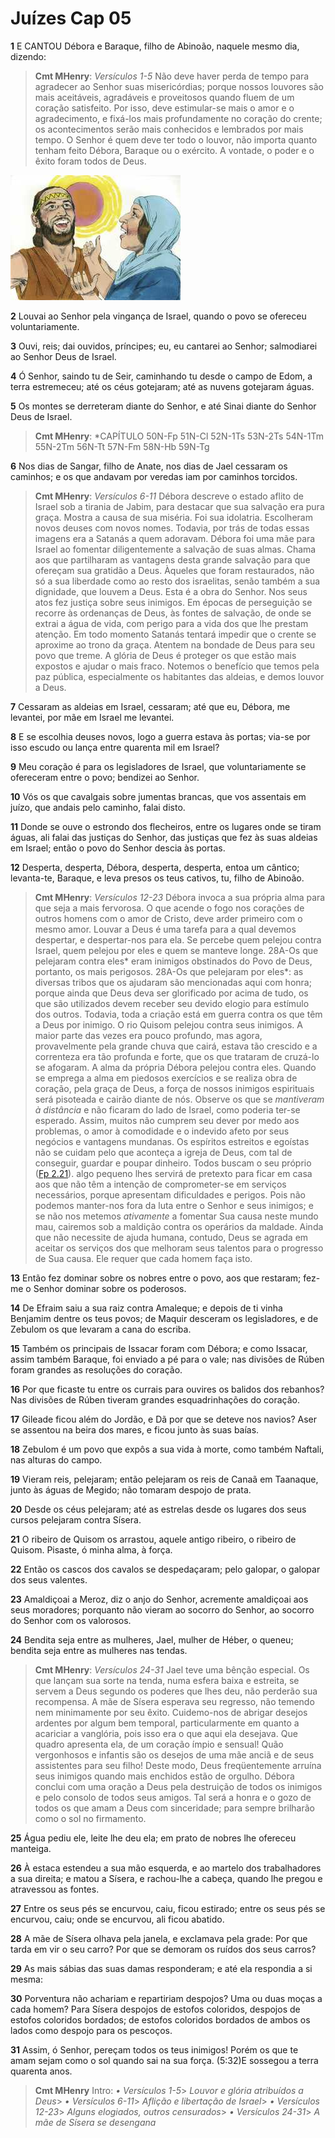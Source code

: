 # Juízes Cap 05

**1** 	E CANTOU Débora e Baraque, filho de Abinoão, naquele mesmo dia, dizendo:

> **Cmt MHenry**: *Versículos 1-5* Não deve haver perda de tempo para agradecer ao Senhor suas misericórdias; porque nossos louvores são mais aceitáveis, agradáveis e proveitosos quando fluem de um coração satisfeito. Por isso, deve estimular-se mais o amor e o agradecimento, e fixá-los mais profundamente no coração do crente; os acontecimentos serão mais conhecidos e lembrados por mais tempo. O Senhor é quem deve ter todo o louvor, não importa quanto tenham feito Débora, Baraque ou o exército. A vontade, o poder e o êxito foram todos de Deus.

![](../Images/SweetPublishing/7-5-1.jpg) 

**2** 	Louvai ao Senhor pela vingança de Israel, quando o povo se ofereceu voluntariamente.

**3** 	Ouvi, reis; dai ouvidos, príncipes; eu, eu cantarei ao Senhor; salmodiarei ao Senhor Deus de Israel.

**4** 	Ó Senhor, saindo tu de Seir, caminhando tu desde o campo de Edom, a terra estremeceu; até os céus gotejaram; até as nuvens gotejaram águas.

**5** 	Os montes se derreteram diante do Senhor, e até Sinai diante do Senhor Deus de Israel.

> **Cmt MHenry**: *CAPÍTULO 50N-Fp 51N-Cl 52N-1Ts 53N-2Ts 54N-1Tm 55N-2Tm 56N-Tt 57N-Fm 58N-Hb 59N-Tg

**6** 	Nos dias de Sangar, filho de Anate, nos dias de Jael cessaram os caminhos; e os que andavam por veredas iam por caminhos torcidos.

> **Cmt MHenry**: *Versículos 6-11* Débora descreve o estado aflito de Israel sob a tirania de Jabim, para destacar que sua salvação era pura graça. Mostra a causa de sua miséria. Foi sua idolatria. Escolheram novos deuses com novos nomes. Todavia, por trás de todas essas imagens era a Satanás a quem adoravam. Débora foi uma mãe para Israel ao fomentar diligentemente a salvação de suas almas. Chama aos que partilharam as vantagens desta grande salvação para que ofereçam sua gratidão a Deus. Àqueles que foram restaurados, não só a sua liberdade como ao resto dos israelitas, senão também a sua dignidade, que louvem a Deus. Esta é a obra do Senhor. Nos seus atos fez justiça sobre seus inimigos. Em épocas de perseguição se recorre às ordenanças de Deus, às fontes de salvação, de onde se extrai a água de vida, com perigo para a vida dos que lhe prestam atenção. Em todo momento Satanás tentará impedir que o crente se aproxime ao trono da graça. Atentem na bondade de Deus para seu povo que treme. A glória de Deus é proteger os que estão mais expostos e ajudar o mais fraco. Notemos o benefício que temos pela paz pública, especialmente os habitantes das aldeias, e demos louvor a Deus.

**7** 	Cessaram as aldeias em Israel, cessaram; até que eu, Débora, me levantei, por mãe em Israel me levantei.

**8** 	E se escolhia deuses novos, logo a guerra estava às portas; via-se por isso escudo ou lança entre quarenta mil em Israel?

**9** 	Meu coração é para os legisladores de Israel, que voluntariamente se ofereceram entre o povo; bendizei ao Senhor.

**10** 	Vós os que cavalgais sobre jumentas brancas, que vos assentais em juízo, que andais pelo caminho, falai disto.

**11** 	Donde se ouve o estrondo dos flecheiros, entre os lugares onde se tiram águas, ali falai das justiças do Senhor, das justiças que fez às suas aldeias em Israel; então o povo do Senhor descia às portas.

**12** 	Desperta, desperta, Débora, desperta, desperta, entoa um cântico; levanta-te, Baraque, e leva presos os teus cativos, tu, filho de Abinoão.

> **Cmt MHenry**: *Versículos 12-23* Débora invoca a sua própria alma para que seja a mais fervorosa. O que acende o fogo nos corações de outros homens com o amor de Cristo, deve arder primeiro com o mesmo amor. Louvar a Deus é uma tarefa para a qual devemos despertar, e despertar-nos para ela. Se percebe quem pelejou contra Israel, quem pelejou por eles e quem se manteve longe. 28A-Os que pelejaram contra eles* eram inimigos obstinados do Povo de Deus, portanto, os mais perigosos. 28A-Os que pelejaram por eles*: as diversas tribos que os ajudaram são mencionadas aqui com honra; porque ainda que Deus deva ser glorificado por acima de tudo, os que são utilizados devem receber seu devido elogio para estímulo dos outros. Todavia, toda a criação está em guerra contra os que têm a Deus por inimigo. O rio Quisom pelejou contra seus inimigos. A maior parte das vezes era pouco profundo, mas agora, provavelmente pela grande chuva que cairá, estava tão crescido e a correnteza era tão profunda e forte, que os que trataram de cruzá-lo se afogaram. A alma da própria Débora pelejou contra eles. Quando se emprega a alma em piedosos exercícios e se realiza obra de coração, pela graça de Deus, a força de nossos inimigos espirituais será pisoteada e cairão diante de nós. Observe os que se *mantiveram à distância* e não ficaram do lado de Israel, como poderia ter-se esperado. Assim, muitos não cumprem seu dever por medo aos problemas, o amor à comodidade e o indevido afeto por seus negócios e vantagens mundanas. Os espíritos estreitos e egoístas não se cuidam pelo que aconteça a igreja de Deus, com tal de conseguir, guardar e poupar dinheiro. Todos buscam o seu próprio ([Fp 2.21](../50N-Fp/02.md#21)). algo pequeno lhes servirá de pretexto para ficar em casa aos que não têm a intenção de comprometer-se em serviços necessários, porque apresentam dificuldades e perigos. Pois não podemos manter-nos fora da luta entre o Senhor e seus inimigos; e se não nos metemos *ativamente* a fomentar Sua causa neste mundo mau, cairemos sob a maldição contra os operários da maldade. Ainda que não necessite de ajuda humana, contudo, Deus se agrada em aceitar os serviços dos que melhoram seus talentos para o progresso de Sua causa. Ele requer que cada homem faça isto.

**13** 	Então fez dominar sobre os nobres entre o povo, aos que restaram; fez-me o Senhor dominar sobre os poderosos.

**14** 	De Efraim saiu a sua raiz contra Amaleque; e depois de ti vinha Benjamim dentre os teus povos; de Maquir desceram os legisladores, e de Zebulom os que levaram a cana do escriba.

**15** 	Também os principais de Issacar foram com Débora; e como Issacar, assim também Baraque, foi enviado a pé para o vale; nas divisões de Rúben foram grandes as resoluções do coração.

**16** 	Por que ficaste tu entre os currais para ouvires os balidos dos rebanhos? Nas divisões de Rúben tiveram grandes esquadrinhações do coração.

**17** 	Gileade ficou além do Jordão, e Dã por que se deteve nos navios? Aser se assentou na beira dos mares, e ficou junto às suas baías.

**18** 	Zebulom é um povo que expôs a sua vida à morte, como também Naftali, nas alturas do campo.

**19** 	Vieram reis, pelejaram; então pelejaram os reis de Canaã em Taanaque, junto às águas de Megido; não tomaram despojo de prata.

**20** 	Desde os céus pelejaram; até as estrelas desde os lugares dos seus cursos pelejaram contra Sísera.

**21** 	O ribeiro de Quisom os arrastou, aquele antigo ribeiro, o ribeiro de Quisom. Pisaste, ó minha alma, à força.

**22** 	Então os cascos dos cavalos se despedaçaram; pelo galopar, o galopar dos seus valentes.

**23** 	Amaldiçoai a Meroz, diz o anjo do Senhor, acremente amaldiçoai aos seus moradores; porquanto não vieram ao socorro do Senhor, ao socorro do Senhor com os valorosos.

**24** 	Bendita seja entre as mulheres, Jael, mulher de Héber, o queneu; bendita seja entre as mulheres nas tendas.

> **Cmt MHenry**: *Versículos 24-31* Jael teve uma bênção especial. Os que lançam sua sorte na tenda, numa esfera baixa e estreita, se servem a Deus segundo os poderes que lhes deu, não perderão sua recompensa. A mãe de Sísera esperava seu regresso, não temendo nem minimamente por seu êxito. Cuidemo-nos de abrigar desejos ardentes por algum bem temporal, particularmente em quanto a acariciar a vanglória, pois isso era o que aqui ela desejava. Que quadro apresenta ela, de um coração ímpio e sensual! Quão vergonhosos e infantis são os desejos de uma mãe anciã e de seus assistentes para seu filho! Deste modo, Deus freqüentemente arruína seus inimigos quando mais enchidos estão de orgulho. Débora conclui com uma oração a Deus pela destruição de todos os inimigos e pelo consolo de todos seus amigos. Tal será a honra e o gozo de todos os que amam a Deus com sinceridade; para sempre brilharão como o sol no firmamento.

**25** 	Água pediu ele, leite lhe deu ela; em prato de nobres lhe ofereceu manteiga.

**26** 	À estaca estendeu a sua mão esquerda, e ao martelo dos trabalhadores a sua direita; e matou a Sísera, e rachou-lhe a cabeça, quando lhe pregou e atravessou as fontes.

**27** 	Entre os seus pés se encurvou, caiu, ficou estirado; entre os seus pés se encurvou, caiu; onde se encurvou, ali ficou abatido.

**28** 	A mãe de Sísera olhava pela janela, e exclamava pela grade: Por que tarda em vir o seu carro? Por que se demoram os ruídos dos seus carros?

**29** 	As mais sábias das suas damas responderam; e até ela respondia a si mesma:

**30** 	Porventura não achariam e repartiriam despojos? Uma ou duas moças a cada homem? Para Sísera despojos de estofos coloridos, despojos de estofos coloridos bordados; de estofos coloridos bordados de ambos os lados como despojo para os pescoços.

**31** 	Assim, ó Senhor, pereçam todos os teus inimigos! Porém os que te amam sejam como o sol quando sai na sua força. (5:32)E sossegou a terra quarenta anos.


> **Cmt MHenry** Intro: *• Versículos 1-5*> *Louvor e glória atribuídos a Deus*> *• Versículos 6-11*> *Aflição e libertação de Israel*> *• Versículos 12-23*> *Alguns elogiados, outros censurados*> *• Versículos 24-31*> *A mãe de Sísera se desengana*